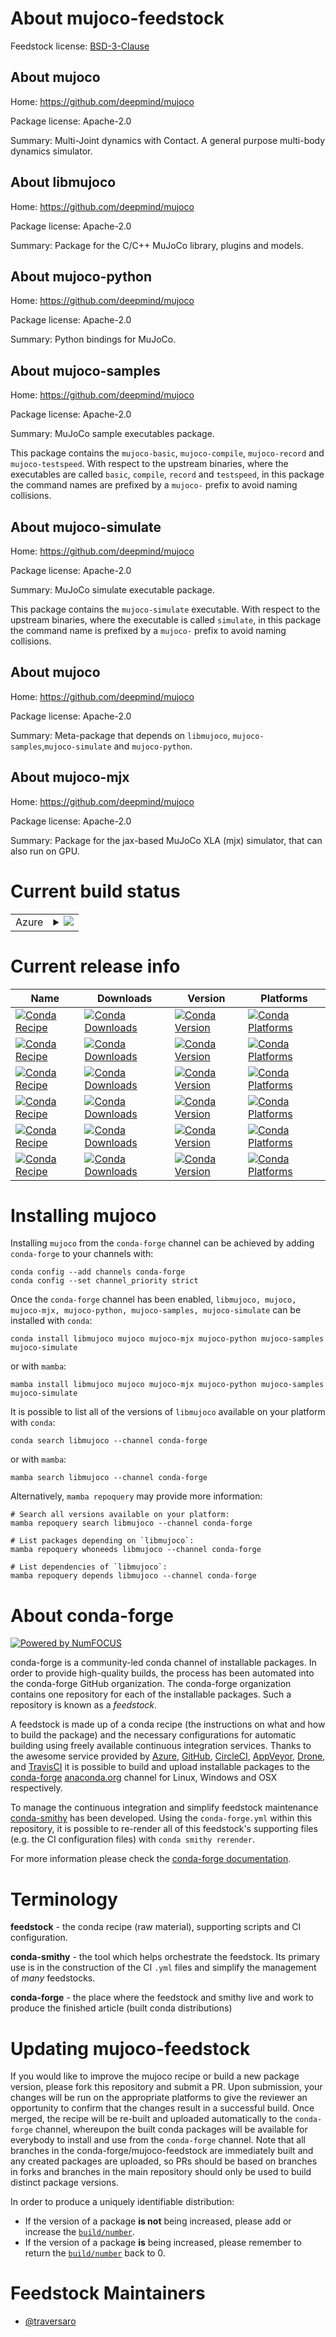 About mujoco-feedstock
======================

Feedstock license: [BSD-3-Clause](https://github.com/conda-forge/mujoco-feedstock/blob/main/LICENSE.txt)


About mujoco
------------

Home: https://github.com/deepmind/mujoco

Package license: Apache-2.0

Summary: Multi-Joint dynamics with Contact. A general purpose multi-body dynamics simulator.

About libmujoco
---------------

Home: https://github.com/deepmind/mujoco

Package license: Apache-2.0

Summary: Package for the C/C++ MuJoCo library, plugins and models.

About mujoco-python
-------------------

Home: https://github.com/deepmind/mujoco

Package license: Apache-2.0

Summary: Python bindings for MuJoCo.

About mujoco-samples
--------------------

Home: https://github.com/deepmind/mujoco

Package license: Apache-2.0

Summary: MuJoCo sample executables package.

This package contains the `mujoco-basic`, `mujoco-compile`, `mujoco-record` and `mujoco-testspeed`.
With respect to the upstream binaries, where the executables are called `basic`, `compile`, `record` and `testspeed`,
in this package the command names are prefixed by a `mujoco-` prefix to avoid naming collisions.


About mujoco-simulate
---------------------

Home: https://github.com/deepmind/mujoco

Package license: Apache-2.0

Summary: MuJoCo simulate executable package.

This package contains the `mujoco-simulate` executable.
With respect to the upstream binaries, where the executable is called `simulate`,
in this package the command name is prefixed by a `mujoco-` prefix to avoid naming collisions.


About mujoco
------------

Home: https://github.com/deepmind/mujoco

Package license: Apache-2.0

Summary: Meta-package that depends on `libmujoco`, `mujoco-samples`,`mujoco-simulate` and `mujoco-python`.

About mujoco-mjx
----------------

Home: https://github.com/deepmind/mujoco

Package license: Apache-2.0

Summary: Package for the jax-based MuJoCo XLA (mjx) simulator, that can also run on GPU.

Current build status
====================


<table>
    
  <tr>
    <td>Azure</td>
    <td>
      <details>
        <summary>
          <a href="https://dev.azure.com/conda-forge/feedstock-builds/_build/latest?definitionId=16475&branchName=main">
            <img src="https://dev.azure.com/conda-forge/feedstock-builds/_apis/build/status/mujoco-feedstock?branchName=main">
          </a>
        </summary>
        <table>
          <thead><tr><th>Variant</th><th>Status</th></tr></thead>
          <tbody><tr>
              <td>linux_64_microarch_level1python_implcpython</td>
              <td>
                <a href="https://dev.azure.com/conda-forge/feedstock-builds/_build/latest?definitionId=16475&branchName=main">
                  <img src="https://dev.azure.com/conda-forge/feedstock-builds/_apis/build/status/mujoco-feedstock?branchName=main&jobName=linux&configuration=linux%20linux_64_microarch_level1python_implcpython" alt="variant">
                </a>
              </td>
            </tr><tr>
              <td>linux_64_microarch_level1python_implpypy</td>
              <td>
                <a href="https://dev.azure.com/conda-forge/feedstock-builds/_build/latest?definitionId=16475&branchName=main">
                  <img src="https://dev.azure.com/conda-forge/feedstock-builds/_apis/build/status/mujoco-feedstock?branchName=main&jobName=linux&configuration=linux%20linux_64_microarch_level1python_implpypy" alt="variant">
                </a>
              </td>
            </tr><tr>
              <td>linux_64_microarch_level3python_implcpython</td>
              <td>
                <a href="https://dev.azure.com/conda-forge/feedstock-builds/_build/latest?definitionId=16475&branchName=main">
                  <img src="https://dev.azure.com/conda-forge/feedstock-builds/_apis/build/status/mujoco-feedstock?branchName=main&jobName=linux&configuration=linux%20linux_64_microarch_level3python_implcpython" alt="variant">
                </a>
              </td>
            </tr><tr>
              <td>linux_64_microarch_level3python_implpypy</td>
              <td>
                <a href="https://dev.azure.com/conda-forge/feedstock-builds/_build/latest?definitionId=16475&branchName=main">
                  <img src="https://dev.azure.com/conda-forge/feedstock-builds/_apis/build/status/mujoco-feedstock?branchName=main&jobName=linux&configuration=linux%20linux_64_microarch_level3python_implpypy" alt="variant">
                </a>
              </td>
            </tr><tr>
              <td>linux_64_microarch_level4python_implcpython</td>
              <td>
                <a href="https://dev.azure.com/conda-forge/feedstock-builds/_build/latest?definitionId=16475&branchName=main">
                  <img src="https://dev.azure.com/conda-forge/feedstock-builds/_apis/build/status/mujoco-feedstock?branchName=main&jobName=linux&configuration=linux%20linux_64_microarch_level4python_implcpython" alt="variant">
                </a>
              </td>
            </tr><tr>
              <td>linux_64_microarch_level4python_implpypy</td>
              <td>
                <a href="https://dev.azure.com/conda-forge/feedstock-builds/_build/latest?definitionId=16475&branchName=main">
                  <img src="https://dev.azure.com/conda-forge/feedstock-builds/_apis/build/status/mujoco-feedstock?branchName=main&jobName=linux&configuration=linux%20linux_64_microarch_level4python_implpypy" alt="variant">
                </a>
              </td>
            </tr><tr>
              <td>linux_aarch64_python_implcpython</td>
              <td>
                <a href="https://dev.azure.com/conda-forge/feedstock-builds/_build/latest?definitionId=16475&branchName=main">
                  <img src="https://dev.azure.com/conda-forge/feedstock-builds/_apis/build/status/mujoco-feedstock?branchName=main&jobName=linux&configuration=linux%20linux_aarch64_python_implcpython" alt="variant">
                </a>
              </td>
            </tr><tr>
              <td>linux_ppc64le_python_implcpython</td>
              <td>
                <a href="https://dev.azure.com/conda-forge/feedstock-builds/_build/latest?definitionId=16475&branchName=main">
                  <img src="https://dev.azure.com/conda-forge/feedstock-builds/_apis/build/status/mujoco-feedstock?branchName=main&jobName=linux&configuration=linux%20linux_ppc64le_python_implcpython" alt="variant">
                </a>
              </td>
            </tr><tr>
              <td>osx_64_microarch_level1python_implcpython</td>
              <td>
                <a href="https://dev.azure.com/conda-forge/feedstock-builds/_build/latest?definitionId=16475&branchName=main">
                  <img src="https://dev.azure.com/conda-forge/feedstock-builds/_apis/build/status/mujoco-feedstock?branchName=main&jobName=osx&configuration=osx%20osx_64_microarch_level1python_implcpython" alt="variant">
                </a>
              </td>
            </tr><tr>
              <td>osx_64_microarch_level3python_implcpython</td>
              <td>
                <a href="https://dev.azure.com/conda-forge/feedstock-builds/_build/latest?definitionId=16475&branchName=main">
                  <img src="https://dev.azure.com/conda-forge/feedstock-builds/_apis/build/status/mujoco-feedstock?branchName=main&jobName=osx&configuration=osx%20osx_64_microarch_level3python_implcpython" alt="variant">
                </a>
              </td>
            </tr><tr>
              <td>osx_64_microarch_level4python_implcpython</td>
              <td>
                <a href="https://dev.azure.com/conda-forge/feedstock-builds/_build/latest?definitionId=16475&branchName=main">
                  <img src="https://dev.azure.com/conda-forge/feedstock-builds/_apis/build/status/mujoco-feedstock?branchName=main&jobName=osx&configuration=osx%20osx_64_microarch_level4python_implcpython" alt="variant">
                </a>
              </td>
            </tr><tr>
              <td>osx_arm64</td>
              <td>
                <a href="https://dev.azure.com/conda-forge/feedstock-builds/_build/latest?definitionId=16475&branchName=main">
                  <img src="https://dev.azure.com/conda-forge/feedstock-builds/_apis/build/status/mujoco-feedstock?branchName=main&jobName=osx&configuration=osx%20osx_arm64_" alt="variant">
                </a>
              </td>
            </tr><tr>
              <td>win_64_python_implcpython</td>
              <td>
                <a href="https://dev.azure.com/conda-forge/feedstock-builds/_build/latest?definitionId=16475&branchName=main">
                  <img src="https://dev.azure.com/conda-forge/feedstock-builds/_apis/build/status/mujoco-feedstock?branchName=main&jobName=win&configuration=win%20win_64_python_implcpython" alt="variant">
                </a>
              </td>
            </tr><tr>
              <td>win_64_python_implpypy</td>
              <td>
                <a href="https://dev.azure.com/conda-forge/feedstock-builds/_build/latest?definitionId=16475&branchName=main">
                  <img src="https://dev.azure.com/conda-forge/feedstock-builds/_apis/build/status/mujoco-feedstock?branchName=main&jobName=win&configuration=win%20win_64_python_implpypy" alt="variant">
                </a>
              </td>
            </tr>
          </tbody>
        </table>
      </details>
    </td>
  </tr>
</table>

Current release info
====================

| Name | Downloads | Version | Platforms |
| --- | --- | --- | --- |
| [![Conda Recipe](https://img.shields.io/badge/recipe-libmujoco-green.svg)](https://anaconda.org/conda-forge/libmujoco) | [![Conda Downloads](https://img.shields.io/conda/dn/conda-forge/libmujoco.svg)](https://anaconda.org/conda-forge/libmujoco) | [![Conda Version](https://img.shields.io/conda/vn/conda-forge/libmujoco.svg)](https://anaconda.org/conda-forge/libmujoco) | [![Conda Platforms](https://img.shields.io/conda/pn/conda-forge/libmujoco.svg)](https://anaconda.org/conda-forge/libmujoco) |
| [![Conda Recipe](https://img.shields.io/badge/recipe-mujoco-green.svg)](https://anaconda.org/conda-forge/mujoco) | [![Conda Downloads](https://img.shields.io/conda/dn/conda-forge/mujoco.svg)](https://anaconda.org/conda-forge/mujoco) | [![Conda Version](https://img.shields.io/conda/vn/conda-forge/mujoco.svg)](https://anaconda.org/conda-forge/mujoco) | [![Conda Platforms](https://img.shields.io/conda/pn/conda-forge/mujoco.svg)](https://anaconda.org/conda-forge/mujoco) |
| [![Conda Recipe](https://img.shields.io/badge/recipe-mujoco--mjx-green.svg)](https://anaconda.org/conda-forge/mujoco-mjx) | [![Conda Downloads](https://img.shields.io/conda/dn/conda-forge/mujoco-mjx.svg)](https://anaconda.org/conda-forge/mujoco-mjx) | [![Conda Version](https://img.shields.io/conda/vn/conda-forge/mujoco-mjx.svg)](https://anaconda.org/conda-forge/mujoco-mjx) | [![Conda Platforms](https://img.shields.io/conda/pn/conda-forge/mujoco-mjx.svg)](https://anaconda.org/conda-forge/mujoco-mjx) |
| [![Conda Recipe](https://img.shields.io/badge/recipe-mujoco--python-green.svg)](https://anaconda.org/conda-forge/mujoco-python) | [![Conda Downloads](https://img.shields.io/conda/dn/conda-forge/mujoco-python.svg)](https://anaconda.org/conda-forge/mujoco-python) | [![Conda Version](https://img.shields.io/conda/vn/conda-forge/mujoco-python.svg)](https://anaconda.org/conda-forge/mujoco-python) | [![Conda Platforms](https://img.shields.io/conda/pn/conda-forge/mujoco-python.svg)](https://anaconda.org/conda-forge/mujoco-python) |
| [![Conda Recipe](https://img.shields.io/badge/recipe-mujoco--samples-green.svg)](https://anaconda.org/conda-forge/mujoco-samples) | [![Conda Downloads](https://img.shields.io/conda/dn/conda-forge/mujoco-samples.svg)](https://anaconda.org/conda-forge/mujoco-samples) | [![Conda Version](https://img.shields.io/conda/vn/conda-forge/mujoco-samples.svg)](https://anaconda.org/conda-forge/mujoco-samples) | [![Conda Platforms](https://img.shields.io/conda/pn/conda-forge/mujoco-samples.svg)](https://anaconda.org/conda-forge/mujoco-samples) |
| [![Conda Recipe](https://img.shields.io/badge/recipe-mujoco--simulate-green.svg)](https://anaconda.org/conda-forge/mujoco-simulate) | [![Conda Downloads](https://img.shields.io/conda/dn/conda-forge/mujoco-simulate.svg)](https://anaconda.org/conda-forge/mujoco-simulate) | [![Conda Version](https://img.shields.io/conda/vn/conda-forge/mujoco-simulate.svg)](https://anaconda.org/conda-forge/mujoco-simulate) | [![Conda Platforms](https://img.shields.io/conda/pn/conda-forge/mujoco-simulate.svg)](https://anaconda.org/conda-forge/mujoco-simulate) |

Installing mujoco
=================

Installing `mujoco` from the `conda-forge` channel can be achieved by adding `conda-forge` to your channels with:

```
conda config --add channels conda-forge
conda config --set channel_priority strict
```

Once the `conda-forge` channel has been enabled, `libmujoco, mujoco, mujoco-mjx, mujoco-python, mujoco-samples, mujoco-simulate` can be installed with `conda`:

```
conda install libmujoco mujoco mujoco-mjx mujoco-python mujoco-samples mujoco-simulate
```

or with `mamba`:

```
mamba install libmujoco mujoco mujoco-mjx mujoco-python mujoco-samples mujoco-simulate
```

It is possible to list all of the versions of `libmujoco` available on your platform with `conda`:

```
conda search libmujoco --channel conda-forge
```

or with `mamba`:

```
mamba search libmujoco --channel conda-forge
```

Alternatively, `mamba repoquery` may provide more information:

```
# Search all versions available on your platform:
mamba repoquery search libmujoco --channel conda-forge

# List packages depending on `libmujoco`:
mamba repoquery whoneeds libmujoco --channel conda-forge

# List dependencies of `libmujoco`:
mamba repoquery depends libmujoco --channel conda-forge
```


About conda-forge
=================

[![Powered by
NumFOCUS](https://img.shields.io/badge/powered%20by-NumFOCUS-orange.svg?style=flat&colorA=E1523D&colorB=007D8A)](https://numfocus.org)

conda-forge is a community-led conda channel of installable packages.
In order to provide high-quality builds, the process has been automated into the
conda-forge GitHub organization. The conda-forge organization contains one repository
for each of the installable packages. Such a repository is known as a *feedstock*.

A feedstock is made up of a conda recipe (the instructions on what and how to build
the package) and the necessary configurations for automatic building using freely
available continuous integration services. Thanks to the awesome service provided by
[Azure](https://azure.microsoft.com/en-us/services/devops/), [GitHub](https://github.com/),
[CircleCI](https://circleci.com/), [AppVeyor](https://www.appveyor.com/),
[Drone](https://cloud.drone.io/welcome), and [TravisCI](https://travis-ci.com/)
it is possible to build and upload installable packages to the
[conda-forge](https://anaconda.org/conda-forge) [anaconda.org](https://anaconda.org/)
channel for Linux, Windows and OSX respectively.

To manage the continuous integration and simplify feedstock maintenance
[conda-smithy](https://github.com/conda-forge/conda-smithy) has been developed.
Using the ``conda-forge.yml`` within this repository, it is possible to re-render all of
this feedstock's supporting files (e.g. the CI configuration files) with ``conda smithy rerender``.

For more information please check the [conda-forge documentation](https://conda-forge.org/docs/).

Terminology
===========

**feedstock** - the conda recipe (raw material), supporting scripts and CI configuration.

**conda-smithy** - the tool which helps orchestrate the feedstock.
                   Its primary use is in the construction of the CI ``.yml`` files
                   and simplify the management of *many* feedstocks.

**conda-forge** - the place where the feedstock and smithy live and work to
                  produce the finished article (built conda distributions)


Updating mujoco-feedstock
=========================

If you would like to improve the mujoco recipe or build a new
package version, please fork this repository and submit a PR. Upon submission,
your changes will be run on the appropriate platforms to give the reviewer an
opportunity to confirm that the changes result in a successful build. Once
merged, the recipe will be re-built and uploaded automatically to the
`conda-forge` channel, whereupon the built conda packages will be available for
everybody to install and use from the `conda-forge` channel.
Note that all branches in the conda-forge/mujoco-feedstock are
immediately built and any created packages are uploaded, so PRs should be based
on branches in forks and branches in the main repository should only be used to
build distinct package versions.

In order to produce a uniquely identifiable distribution:
 * If the version of a package **is not** being increased, please add or increase
   the [``build/number``](https://docs.conda.io/projects/conda-build/en/latest/resources/define-metadata.html#build-number-and-string).
 * If the version of a package **is** being increased, please remember to return
   the [``build/number``](https://docs.conda.io/projects/conda-build/en/latest/resources/define-metadata.html#build-number-and-string)
   back to 0.

Feedstock Maintainers
=====================

* [@traversaro](https://github.com/traversaro/)

